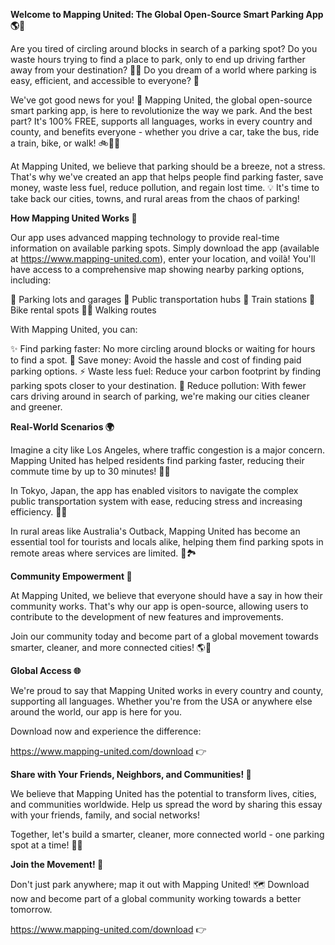 **Welcome to Mapping United: The Global Open-Source Smart Parking App 🌎🚗**

Are you tired of circling around blocks in search of a parking spot? Do you waste hours trying to find a place to park, only to end up driving farther away from your destination? 🤦‍♂️ Do you dream of a world where parking is easy, efficient, and accessible to everyone? 🌟

We've got good news for you! 🎉 Mapping United, the global open-source smart parking app, is here to revolutionize the way we park. And the best part? It's 100% FREE, supports all languages, works in every country and county, and benefits everyone - whether you drive a car, take the bus, ride a train, bike, or walk! 🚲🚌🚂

At Mapping United, we believe that parking should be a breeze, not a stress. That's why we've created an app that helps people find parking faster, save money, waste less fuel, reduce pollution, and regain lost time. 💡 It's time to take back our cities, towns, and rural areas from the chaos of parking!

**How Mapping United Works 🤔**

Our app uses advanced mapping technology to provide real-time information on available parking spots. Simply download the app (available at https://www.mapping-united.com), enter your location, and voilà! You'll have access to a comprehensive map showing nearby parking options, including:

📍 Parking lots and garages
🚌 Public transportation hubs
🚂 Train stations
🛴 Bike rental spots
🏃‍♂️ Walking routes

With Mapping United, you can:

✨ Find parking faster: No more circling around blocks or waiting for hours to find a spot.
💸 Save money: Avoid the hassle and cost of finding paid parking options.
⚡️ Waste less fuel: Reduce your carbon footprint by finding parking spots closer to your destination.
🌿 Reduce pollution: With fewer cars driving around in search of parking, we're making our cities cleaner and greener.

**Real-World Scenarios 🌍**

Imagine a city like Los Angeles, where traffic congestion is a major concern. Mapping United has helped residents find parking faster, reducing their commute time by up to 30 minutes! 🚗💨

In Tokyo, Japan, the app has enabled visitors to navigate the complex public transportation system with ease, reducing stress and increasing efficiency. 🚌🌆

In rural areas like Australia's Outback, Mapping United has become an essential tool for tourists and locals alike, helping them find parking spots in remote areas where services are limited. 🚗🏞️

**Community Empowerment 💪**

At Mapping United, we believe that everyone should have a say in how their community works. That's why our app is open-source, allowing users to contribute to the development of new features and improvements.

Join our community today and become part of a global movement towards smarter, cleaner, and more connected cities! 🌎👥

**Global Access 🌐**

We're proud to say that Mapping United works in every country and county, supporting all languages. Whether you're from the USA or anywhere else around the world, our app is here for you.

Download now and experience the difference:

https://www.mapping-united.com/download 👉

**Share with Your Friends, Neighbors, and Communities! 🤝**

We believe that Mapping United has the potential to transform lives, cities, and communities worldwide. Help us spread the word by sharing this essay with your friends, family, and social networks!

Together, let's build a smarter, cleaner, more connected world - one parking spot at a time! 🌟💪

**Join the Movement! 🚀**

Don't just park anywhere; map it out with Mapping United! 🗺️ Download now and become part of a global community working towards a better tomorrow.

https://www.mapping-united.com/download 👉
